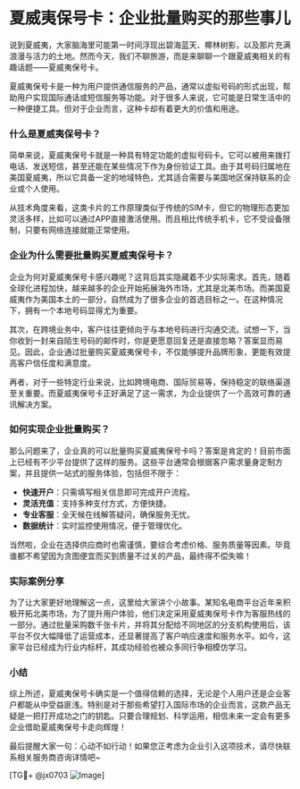 # 夏威夷保号卡：企业批量购买的那些事儿

说到夏威夷，大家脑海里可能第一时间浮现出碧海蓝天、椰林树影，以及那片充满浪漫与活力的土地。然而今天，我们不聊旅游，而是来聊聊一个跟夏威夷相关的有趣话题——夏威夷保号卡。

夏威夷保号卡是一种为用户提供通信服务的产品，通常以虚拟号码的形式出现，帮助用户实现国际通话或短信服务等功能。对于很多人来说，它可能是日常生活中的一种便捷工具。但对于企业而言，这种卡却有着更大的价值和用途。

### 什么是夏威夷保号卡？

简单来说，夏威夷保号卡就是一种具有特定功能的虚拟号码卡。它可以被用来拨打电话、发送短信，甚至还能在某些情况下作为身份验证工具。由于其号码归属地在美国夏威夷，所以它具备一定的地域特色，尤其适合需要与美国地区保持联系的企业或个人使用。

从技术角度来看，这类卡片的工作原理类似于传统的SIM卡，但它的物理形态更加灵活多样，比如可以通过APP直接激活使用。而且相比传统手机卡，它不受设备限制，只要有网络连接就能正常使用。

### 企业为什么需要批量购买夏威夷保号卡？

企业为何对夏威夷保号卡感兴趣呢？这背后其实隐藏着不少实际需求。首先，随着全球化进程加快，越来越多的企业开始拓展海外市场，尤其是北美市场。而美国夏威夷作为美国本土的一部分，自然成为了很多企业的首选目标之一。在这种情况下，拥有一个本地号码显得尤为重要。

其次，在跨境业务中，客户往往更倾向于与本地号码进行沟通交流。试想一下，当你收到一封来自陌生号码的邮件时，你是更愿意回复还是直接忽略？答案显而易见。因此，企业通过批量购买夏威夷保号卡，不仅能够提升品牌形象，更能有效提高客户信任度和满意度。

再者，对于一些特定行业来说，比如跨境电商、国际贸易等，保持稳定的联络渠道至关重要。而夏威夷保号卡正好满足了这一需求，为企业提供了一个高效可靠的通讯解决方案。

### 如何实现企业批量购买？

那么问题来了，企业真的可以批量购买夏威夷保号卡吗？答案是肯定的！目前市面上已经有不少平台提供了这样的服务。这些平台通常会根据客户需求量身定制方案，并且提供一站式的服务体验，包括但不限于：

- **快速开户**：只需填写相关信息即可完成开户流程。
- **灵活充值**：支持多种支付方式，方便快捷。
- **专业客服**：全天候在线解答疑问，确保服务无忧。
- **数据统计**：实时监控使用情况，便于管理优化。

当然啦，企业在选择供应商时也需谨慎，要综合考虑价格、服务质量等因素。毕竟谁都不希望因为贪图便宜而买到质量不过关的产品，最终得不偿失嘛！

### 实际案例分享

为了让大家更好地理解这一点，这里给大家讲个小故事。某知名电商平台近年来积极开拓北美市场，为了提升用户体验，他们决定采用夏威夷保号卡作为客服热线的一部分。通过批量采购数千张卡片，并将其分配给不同地区的分支机构使用后，该平台不仅大幅降低了运营成本，还显著提高了客户响应速度和服务水平。如今，这家平台已经成为行业内标杆，其成功经验也被众多同行争相模仿学习。

### 小结

综上所述，夏威夷保号卡确实是一个值得信赖的选择，无论是个人用户还是企业客户都能从中受益匪浅。特别是对于那些希望打入国际市场的企业而言，这款产品无疑是一把打开成功之门的钥匙。只要合理规划、科学运用，相信未来一定会有更多企业借助夏威夷保号卡走向辉煌！

最后提醒大家一句：心动不如行动！如果您正考虑为企业引入这项技术，请尽快联系相关服务商咨询详情吧~

[TG💪+ @jx0703 ![Image](https://github.com/user-attachments/assets/dbca1d08-cadb-493c-b0ec-ad6f7a83f270)]